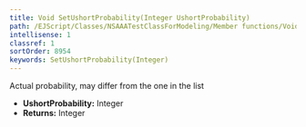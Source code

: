 ```yaml
---
title: Void SetUshortProbability(Integer UshortProbability)
path: /EJScript/Classes/NSAAATestClassForModeling/Member functions/Void SetUshortProbability(Integer p_0)
intellisense: 1
classref: 1
sortOrder: 8954
keywords: SetUshortProbability(Integer)
---
```



Actual probability, may differ from the one in the list



* **UshortProbability:** Integer
* **Returns:** Integer


